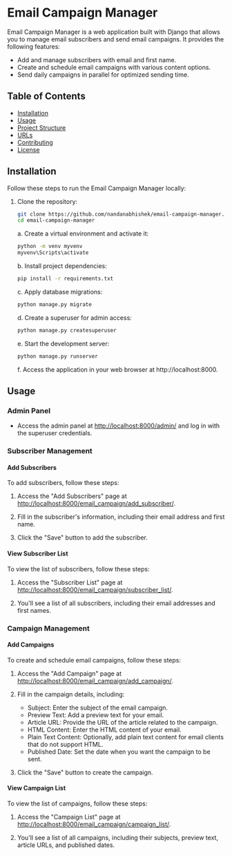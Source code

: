 # Email Campaign Manager

Email Campaign Manager is a web application built with Django that allows you to manage email subscribers and send email campaigns. It provides the following features:

- Add and manage subscribers with email and first name.
- Create and schedule email campaigns with various content options.
- Send daily campaigns in parallel for optimized sending time.

## Table of Contents
- [Installation](#installation)
- [Usage](#usage)
- [Project Structure](#project-structure)
- [URLs](#urls)
- [Contributing](#contributing)
- [License](#license)

## Installation

Follow these steps to run the Email Campaign Manager locally:

1. Clone the repository:

   ```bash
   git clone https://github.com/nandanabhishek/email-campaign-manager.git
   cd email-campaign-manager
   ```

   a. Create a virtual environment and activate it:
   ```bash
   python -m venv myvenv
   myvenv\Scripts\activate
   ```

   b. Install project dependencies:
   ```bash
   pip install -r requirements.txt
   ```

   c. Apply database migrations:
   ```bash
   python manage.py migrate
   ```

   d. Create a superuser for admin access:
   ```bash
   python manage.py createsuperuser
   ```

   e. Start the development server:
   ```bash
   python manage.py runserver
   ```

   f. Access the application in your web browser at http://localhost:8000.

## Usage

### Admin Panel

- Access the admin panel at [http://localhost:8000/admin/](http://localhost:8000/admin/) and log in with the superuser credentials.

### Subscriber Management

#### Add Subscribers

To add subscribers, follow these steps:

1. Access the "Add Subscribers" page at [http://localhost:8000/email_campaign/add_subscriber/](http://localhost:8000/email_campaign/add_subscriber/).

2. Fill in the subscriber's information, including their email address and first name.

3. Click the "Save" button to add the subscriber.

#### View Subscriber List

To view the list of subscribers, follow these steps:

1. Access the "Subscriber List" page at [http://localhost:8000/email_campaign/subscriber_list/](http://localhost:8000/email_campaign/subscriber_list/).

2. You'll see a list of all subscribers, including their email addresses and first names.

### Campaign Management

#### Add Campaigns

To create and schedule email campaigns, follow these steps:

1. Access the "Add Campaign" page at [http://localhost:8000/email_campaign/add_campaign/](http://localhost:8000/email_campaign/add_campaign/).

2. Fill in the campaign details, including:
   - Subject: Enter the subject of the email campaign.
   - Preview Text: Add a preview text for your email.
   - Article URL: Provide the URL of the article related to the campaign.
   - HTML Content: Enter the HTML content of your email.
   - Plain Text Content: Optionally, add plain text content for email clients that do not support HTML.
   - Published Date: Set the date when you want the campaign to be sent.

3. Click the "Save" button to create the campaign.

#### View Campaign List

To view the list of campaigns, follow these steps:

1. Access the "Campaign List" page at [http://localhost:8000/email_campaign/campaign_list/](http://localhost:8000/email_campaign/campaign_list/).

2. You'll see a list of all campaigns, including their subjects, preview text, article URLs, and published dates.

